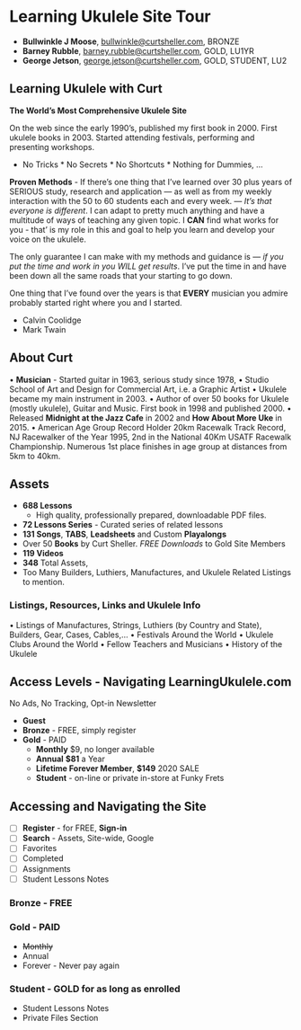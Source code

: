 # Learning Ukulele Site Tour

- **Bullwinkle J Moose**, bullwinkle@curtsheller.com,  BRONZE
- **Barney Rubble**,  barney.rubble@curtsheller.com,  GOLD, LU1YR
- **George Jetson**,  george.jetson@curtsheller.com,  GOLD, STUDENT, LU2

## Learning Ukulele with Curt
**The World’s Most Comprehensive Ukulele Site**

On the web since the early 1990’s,  published my first book in 2000. First ukulele books in 2003. Started attending festivals, performing and presenting workshops.

- No Tricks * No Secrets * No Shortcuts * Nothing for Dummies, … 

**Proven Methods** - If there’s one thing that I’ve learned over 30 plus years of SERIOUS study, research and application — as well as from my weekly interaction with the 50 to 60 students each and every week. — *It’s that everyone is different*. I can adapt to pretty much anything and have a multitude of ways of teaching any given topic. I **CAN** find what works for you - that’ is my role in this and goal to help you learn and develop your voice on the ukulele.

The only guarantee I can make with my methods and guidance is — *if you put the time and work in you WILL get results*. I’ve put the time in and have been down all the same roads that your starting to go down.

One thing that I’ve found over the years is that **EVERY** musician you admire probably started right where you and I started.

- Calvin Coolidge
- Mark Twain

## About Curt
• **Musician** - Started guitar in 1963, serious study since 1978,
• Studio School of Art and Design for Commercial Art, i.e. a Graphic Artist
• Ukulele became my main instrument in 2003.
• Author of over 50 books for Ukulele (mostly ukulele), Guitar and Music. First book in 1998 and published 2000.
• Released **Midnight at the Jazz Cafe** in 2002 and **How About More Uke** in 2015.
• American Age Group Record Holder 20km Racewalk Track Record, NJ Racewalker of the Year 1995, 2nd in the National 40Km USATF Racewalk Championship. Numerous 1st place finishes in age group at distances from 5km to 40km.

## Assets
- **688 Lessons** 
	- High quality, professionally prepared, downloadable PDF files.
- **72 Lessons Series** - Curated series of related lessons
- **131 Songs**, **TABS**, **Leadsheets** and Custom **Playalongs**
- Over 50 **Books** by Curt Sheller. *FREE Downloads* to Gold Site Members
- **119 Videos**
- **348** Total Assets, 
- Too Many Builders, Luthiers, Manufactures,  and Ukulele Related Listings to mention.

### Listings, Resources, Links and Ukulele Info

• Listings of Manufactures, Strings, Luthiers (by Country and State), Builders, Gear, Cases,  Cables,…
• Festivals Around the World
• Ukulele Clubs Around the World
• Fellow Teachers and Musicians
• History of the Ukulele

## Access Levels - Navigating LearningUkulele.com
No Ads, No Tracking, Opt-in Newsletter

- **Guest**
- **Bronze** - FREE, simply register
- **Gold** - PAID
	- **Monthly** $9, no longer available
	- **Annual** **$81** a Year
	- **Lifetime Forever Member**, **$149** 2020 SALE
	- **Student** - on-line or private in-store at Funky Frets

## Accessing and Navigating the Site
- [ ] **Register** - for FREE, **Sign-in**
- [ ] **Search** - Assets, Site-wide, Google
- [ ] Favorites
- [ ] Completed
- [ ] Assignments
- [ ] Student Lessons Notes

### Bronze - FREE

### Gold - PAID
- ~~Monthly~~
- Annual
- Forever - Never pay again
### Student - GOLD for as long as enrolled
- Student Lessons Notes
- Private Files Section
